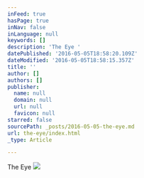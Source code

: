 ```yaml
---
inFeed: true
hasPage: true
inNav: false
inLanguage: null
keywords: []
description: 'The Eye '
datePublished: '2016-05-05T18:58:20.109Z'
dateModified: '2016-05-05T18:58:15.357Z'
title: ''
author: []
authors: []
publisher:
  name: null
  domain: null
  url: null
  favicon: null
starred: false
sourcePath: _posts/2016-05-05-the-eye.md
url: the-eye/index.html
_type: Article

---
```

The Eye
![](https://the-grid-user-content.s3-us-west-2.amazonaws.com/932b594f-f3ac-4de2-9544-4adc72055ca1.jpg)